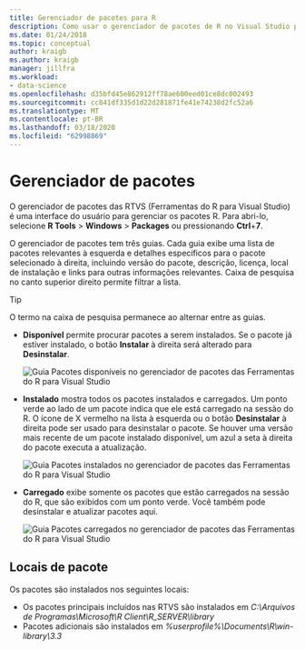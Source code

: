 ```yaml
---
title: Gerenciador de pacotes para R
description: Como usar o gerenciador de pacotes de R no Visual Studio para instalar e gerenciar pacotes R.
ms.date: 01/24/2018
ms.topic: conceptual
author: kraigb
ms.author: kraigb
manager: jillfra
ms.workload:
- data-science
ms.openlocfilehash: d35bfd45e862912ff78ae600eed01ce8dc002493
ms.sourcegitcommit: cc841df335d1d22d281871fe41e74238d2fc52a6
ms.translationtype: MT
ms.contentlocale: pt-BR
ms.lasthandoff: 03/18/2020
ms.locfileid: "62998869"
---
```

# <a name="package-manager"></a>Gerenciador de pacotes

O gerenciador de pacotes das RTVS (Ferramentas do R para Visual Studio) é uma interface do usuário para gerenciar os pacotes R. Para abri-lo, selecione **R Tools** > **Windows** > **Packages** ou pressionando **Ctrl**+**7**.

O gerenciador de pacotes tem três guias. Cada guia exibe uma lista de pacotes relevantes à esquerda e detalhes específicos para o pacote selecionado à direita, incluindo versão do pacote, descrição, licença, local de instalação e links para outras informações relevantes. Caixa de pesquisa no canto superior direito permite filtrar a lista.

> [!Tip]
> O termo na caixa de pesquisa permanece ao alternar entre as guias.

- **Disponível** permite procurar pacotes a serem instalados. Se o pacote já estiver instalado, o botão **Instalar** à direita será alterado para **Desinstalar**.

    ![Guia Pacotes disponíveis no gerenciador de pacotes das Ferramentas do R para Visual Studio](media/package-manager-available.png)

- **Instalado** mostra todos os pacotes instalados e carregados. Um ponto verde ao lado de um pacote indica que ele está carregado na sessão do R. O ícone de X vermelho na lista à esquerda ou o botão **Desinstalar** à direita pode ser usado para desinstalar o pacote. Se houver uma versão mais recente de um pacote instalado disponível, um azul a seta à direita do pacote executa a atualização.

    ![Guia Pacotes instalados no gerenciador de pacotes das Ferramentas do R para Visual Studio](media/package-manager-installed.png)

- **Carregado** exibe somente os pacotes que estão carregados na sessão do R, que são exibidos com um ponto verde. Você também pode desinstalar e atualizar pacotes aqui.

    ![Guia Pacotes carregados no gerenciador de pacotes das Ferramentas do R para Visual Studio](media/package-manager-loaded.png)

## <a name="package-locations"></a>Locais de pacote

Os pacotes são instalados nos seguintes locais:

- Os pacotes principais incluídos nas RTVS são instalados em *C:\Arquivos de Programas\Microsoft\R Client\R_SERVER\library*
- Pacotes adicionais são instalados em *%userprofile%\Documents\R\win-library\3.3*
